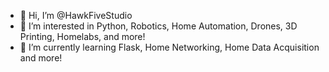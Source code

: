 - 👋 Hi, I’m @HawkFiveStudio
- 👀 I’m interested in Python, Robotics, Home Automation, Drones, 3D Printing, Homelabs, and more!
- 🌱 I’m currently learning Flask, Home Networking, Home Data Acquisition and more!
